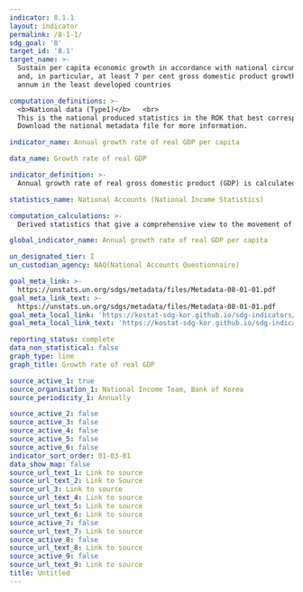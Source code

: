 ```yaml
---
indicator: 8.1.1
layout: indicator
permalink: /8-1-1/
sdg_goal: '8'
target_id: '8.1'
target_name: >-
  Sustain per capita economic growth in accordance with national circumstances
  and, in particular, at least 7 per cent gross domestic product growth per
  annum in the least developed countries

computation_definitions: >-
  <b>National data (Type1)</b>   <br>
  This is the national produced statistics in the ROK that best corresponds to the definition of UN SDGs indicators. <br>
  Download the national metadata file for more information.

indicator_name: Annual growth rate of real GDP per capita

data_name: Growth rate of real GDP 

indicator_definition: >-
  Annual growth rate of real gross domestic product (GDP) is calculated as the percentage change in the real GDP between two consecutive years. This indicator highlights increases in added values from the previous year, hence an important indicator to measure the performance of a country’s economic performance

statistics_name: National Accounts (National Income Statistics) 

computation_calculations: >-
  Derived statistics that give a comprehensive view to the movement of the economy; total outputs and interim inputs are calculated based on 170 basic types of statistics(300 types including simple data) and added values are calculated by deducing interim inputs from total outputs

global_indicator_name: Annual growth rate of real GDP per capita

un_designated_tier: I
un_custodian_agency: NAQ(National Accounts Questionnaire)

goal_meta_link: >-
  https://unstats.un.org/sdgs/metadata/files/Metadata-08-01-01.pdf   
goal_meta_link_text: >-
  https://unstats.un.org/sdgs/metadata/files/Metadata-08-01-01.pdf   
goal_meta_local_link: 'https://kostat-sdg-kor.github.io/sdg-indicators/public/data/Metadata-08-01-01_ENG.pdf'
goal_meta_local_link_text: 'https://kostat-sdg-kor.github.io/sdg-indicators/public/data/Metadata-08-01-01_ENG.pdf'

reporting_status: complete
data_non_statistical: false
graph_type: line
graph_title: Growth rate of real GDP 

source_active_1: true
source_organisation_1: National Income Team, Bank of Korea 
source_periodicity_1: Annually 

source_active_2: false
source_active_3: false
source_active_4: false
source_active_5: false
source_active_6: false
indicator_sort_order: 01-03-01
data_show_map: false
source_url_text_1: Link to source
source_url_text_2: Link to Source
source_url_3: Link to source
source_url_text_4: Link to source
source_url_text_5: Link to source
source_url_text_6: Link to source
source_active_7: false
source_url_text_7: Link to source
source_active_8: false
source_url_text_8: Link to source
source_active_9: false
source_url_text_9: Link to source
title: Untitled
---
```

